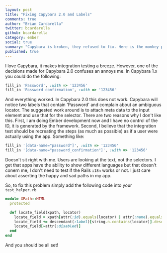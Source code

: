```yaml
---
layout: post
title: "Fixing Capybara 2.0 and Labels"
comments: true
author: "Brian Cardarella"
twitter: bcardarella
github: bcardarella
category: ember
social: true
summary: "Capybara is broken, they refused to fix. Here is the monkey patch"
published: true
---
```


I love Capybara, it makes integration testing a breeze. However, one of
the decisions made for Capybara 2.0 confuses an annoys me. In Capybara
1.x you could do the following:

```ruby
fill_in 'Password', :with => '123456'
fill_in 'Password confirmation', :with => '123456'
```

And everything worked. In Capybara 2.0 this does not work. Capybara will
notice two labels that contain 'Password' and complain about an
ambiguous locator. The suggested work around is to attach meta data to
the input element and use that for the selector. There are two reasons
why I don't like this. First, I am doing Ember development now and I
have no control of the ID, it is generated by the framework. Second, I
believe that the integration test should be recreating the steps (as
much as possible) as if a user were actually using the app. Something
like:

```ruby
fill_in '[data-name="password"]', :with => '123456'
fill_in '[data-name="password_confirmation"]', :with => '123456'
```

Doesn't sit right with me. Users are looking at the text, not the selectors.
I get that apps have the ability to show different languages but that doesn't conern me, I don't need
to test if the Rails `i18n` works or not. I just care about asserting the happy and sad
paths in my app.

So, to fix this problem simply add the
following code into your `test_helper.rb`

```ruby
module XPath::HTML
  protected

  def locate_field(xpath, locator)
    locate_field = xpath[attr(:id).equals(locator) | attr(:name).equals(locator) | attr(:placeholder).equals(locator) | attr(:id).equals(anywhere(:label)[string.n.equals(locator)].attr(:for))]
    locate_field += descendant(:label)[string.n.contains(locator)].descendant(xpath)
    locate_field[~attr(:disabled)]
  end
end
```

And you should be all set!
